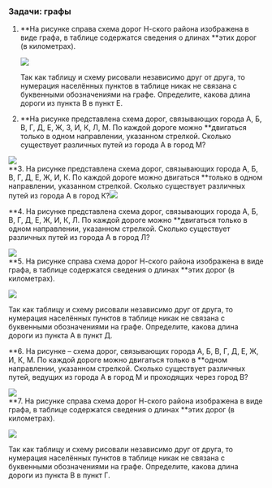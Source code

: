### Задачи: графы

1. **На рисунке справа схема дорог Н-ского района изображена в виде графа, в таблице содержатся сведения о длинах **этих дорог \(в километрах\).

   ![](http://kpolyakov.spb.ru/cms/images/3.gif)

   Так как таблицу и схему рисовали независимо друг от друга, то нумерация населённых пунктов в таблице никак не связана с буквенными обозначениями на графе. Определите, какова длина дороги из пункта В в пункт Е.

2. **На рисунке представлена схема дорог, связывающих города А, Б, В, Г, Д, Е, Ж, З, И, К, Л, М. По каждой дороге можно **двигаться только в одном направлении, указанном стрелкой. Сколько существует различных путей из города А в город М?

![](http://kpolyakov.spb.ru/cms/images/19.gif)  
**3. На рисунке представлена схема дорог, связывающих города А, Б, В, Г, Д, Е, Ж, И, К. По каждой дороге можно двигаться **только в одном направлении, указанном стрелкой. Сколько существует различных путей из города А в город К?![](http://kpolyakov.spb.ru/cms/images/302.gif)

**4. На рисунке представлена схема дорог, связывающих города А, Б, В, Г, Д, Е, Ж, И, К, Л. По каждой дороге можно **двигаться только в одном направлении, указанном стрелкой. Сколько существует различных путей из города А в город Л?

![](http://kpolyakov.spb.ru/cms/images/303.gif)  
**5. На рисунке справа схема дорог Н-ского района изображена в виде графа, в таблице содержатся сведения о длинах **этих дорог \(в километрах\).

![](http://kpolyakov.spb.ru/cms/images/76.gif)

Так как таблицу и схему рисовали независимо друг от друга, то нумерация населённых пунктов в таблице никак не связана с буквенными обозначениями на графе. Определите, какова длина дороги из пункта А в пункт Д.

**6. На рисунке – схема дорог, связывающих города А, Б, В, Г, Д, Е, Ж, И, К, М. По каждой дороге можно двигаться только в **одном направлении, указанном стрелкой. Сколько существует различных путей, ведущих из города А в город М и проходящих через город В?

![](http://kpolyakov.spb.ru/cms/images/304.gif)  
**7. На рисунке справа схема дорог Н-ского района изображена в виде графа, в таблице содержатся сведения о длинах **этих дорог \(в километрах\).

![](http://kpolyakov.spb.ru/cms/images/77.gif)

Так как таблицу и схему рисовали независимо друг от друга, то нумерация населённых пунктов в таблице никак не связана с буквенными обозначениями на графе. Определите, какова длина дороги из пункта В в пункт Г.

